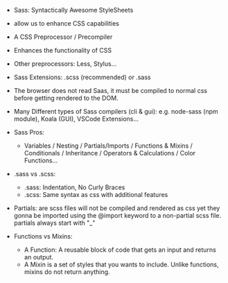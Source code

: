 - Sass: Syntactically Awesome StyleSheets
- allow us to enhance CSS capabilities
- A CSS Preprocessor / Precompiler
- Enhances the functionality of CSS
- Other preprocessors: Less, Stylus...
- Sass Extensions: .scss (recommended) or .sass
- The browser does not read Saas, it must be compiled to normal css before getting rendered to the DOM.
- Many Different types of Sass compilers (cli & gui): e.g. node-sass (npm module), Koala (GUI), VSCode Extensions...
- Sass Pros:
  - Variables / Nesting / Partials/Imports / Functions & Mixins / Conditionals / Inheritance / Operators & Calculations / Color Functions...
- .sass vs .scss:

  - .sass: Indentation, No Curly Braces
  - .scss: Same syntax as css with additional features

- Partials: are scss files will not be compiled and rendered as css yet they gonna be imported using the @import keyword to a non-partial scss file. partials always start with "\_"

- Functions vs Mixins:
  - A Function: A reusable block of code that gets an input and returns an output.
  - A Mixin is a set of styles that you wants to include. Unlike functions, mixins do not return anything.
